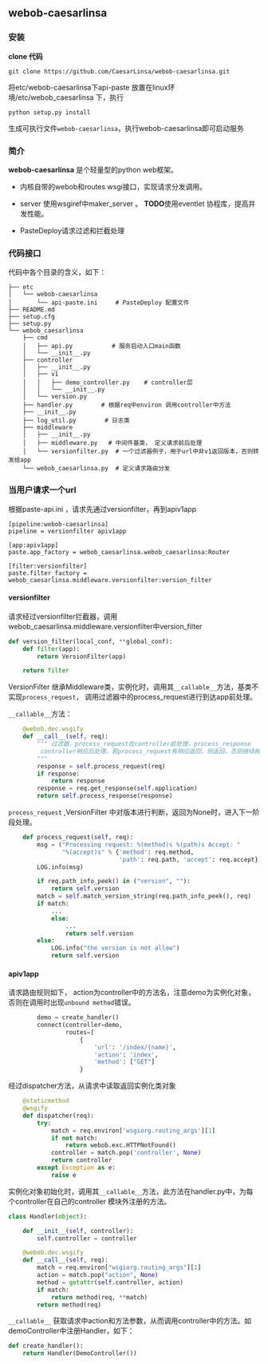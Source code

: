 ## webob-caesarlinsa

### 安装
**clone 代码**
 ```
 git clone https://github.com/CaesarLinsa/webob-caesarlinsa.git
``` 
将etc/webob-caesarlinsa下api-paste 放置在linux环境/etc/webob_caesarlinsa 下，执行
```
python setup.py install
```
生成可执行文件`webob-caesarlinsa`，执行webob-caesarlinsa即可启动服务

### 简介

**webob-caesarlinsa** 是个轻量型的python web框架。

* 内核自带的webob和routes wsgi接口，实现请求分发调用。
* server 使用wsgiref中maker_server 。 **TODO**使用eventlet 协程库，提高并发性能。

* PasteDeploy请求过滤和拦截处理

### 代码接口

代码中各个目录的含义，如下：

```
├── etc
│   └── webob-caesarlinsa
│       └── api-paste.ini     # PasteDeploy 配置文件
├── README.md
├── setup.cfg
├── setup.py
└── webob_caesarlinsa
    ├── cmd
    │   ├── api.py           # 服务启动入口main函数
    │   └── __init__.py
    ├── controller
    │   ├── __init__.py
    │   ├── v1
    │   │   ├── demo_controller.py    # controller层
    │   │   └── __init__.py
    │   └── version.py
    ├── handler.py        # 根据req中environ 调用controller中方法
    ├── __init__.py
    ├── log_util.py        # 日志类 
    ├── middleware 
    │   ├── __init__.py
    │   ├── middleware.py   # 中间件基类， 定义请求前后处理
    │   └── versionfilter.py  # 一个过滤器例子，用于url中非v1返回版本，否则转发给app
    └── webob_caesarlinsa.py  # 定义请求路由分发
```

### 当用户请求一个url

根据paste-api.ini ，请求先通过versionfilter，再到apiv1app

```
[pipeline:webob-caesarlinsa]
pipeline = versionfilter apiv1app

[app:apiv1app]
paste.app_factory = webob_caesarlinsa.webob_caesarlinsa:Router

[filter:versionfilter]
paste.filter_factory = webob_caesarlinsa.middleware.versionfilter:version_filter
```

#### versionfilter

请求经过versionfilter拦截器，调用webob_caesarlinsa.middleware.versionfilter中version_filter

```python
def version_filter(local_conf, **global_conf):
    def filter(app):
        return VersionFilter(app)

    return filter
```

VersionFilter 继承Middleware类，实例化时，调用其`__callable__`方法，基类不实现`process_request`， 调用过滤器中的process_request进行到达app前处理。

`__callable__`方法：

```python
    @webob.dec.wsgify
    def __call__(self, req):
        """ 过滤器，process_request在controller前处理，process_response
         controller响应后处理。若process_request有响应返回，则返回，否则继续执行
        """
        response = self.process_request(req)
        if response:
            return response
        response = req.get_response(self.application)
        return self.process_response(response)
```

`process_request` ,VersionFilter 中对版本进行判断，返回为None时，进入下一阶段处理。

```python
    def process_request(self, req):
        msg = ("Processing request: %(method)s %(path)s Accept: "
               "%(accept)s" % {'method': req.method,
                               'path': req.path, 'accept': req.accept})
        LOG.info(msg)

        if req.path_info_peek() in ("version", ""):
            return self.version
        match = self.match_version_string(req.path_info_peek(), req)
        if match:
            ...
            else:
                ...
                return self.version
        else:
            LOG.info("the version is not allow")
            return self.version
```

#### apiv1app

请求路由规则如下， action为controller中的方法名，注意demo为实例化对象，否则在调用时出现`unbound method`错误。

```python
        demo = create_handler()
        connect(controller=demo,
                routes=[
                    {
                        'url': '/index/{name}',
                        'action': 'index',
                        'method': ["GET"]
                    }
```

经过dispatcher方法，从请求中读取返回实例化类对象

```python
    @staticmethod
    @wsgify
    def dispatcher(req):
        try:
            match = req.environ['wsgiorg.routing_args'][1]
            if not match:
                return webob.exc.HTTPNotFound()
            controller = match.pop('controller', None)
            return controller
        except Exception as e:
            raise e
```

实例化对象初始化时，调用其`__callable__`方法，此方法在handler.py中，为每个controller在自己的controller 模块外注册的方法。

```python
class Handler(object):

    def __init__(self, controller):
        self.controller = controller

    @webob.dec.wsgify
    def __call__(self, req):
        match = req.environ["wsgiorg.routing_args"][1]
        action = match.pop("action", None)
        method = getattr(self.controller, action)
        if match:
            return method(req, **match)
        return method(req)
```

`__callable__` 获取请求中action和方法参数，从而调用controller中的方法。如demoController中注册Handler，如下：

```python
def create_handler():
    return Handler(DemoController())
```


